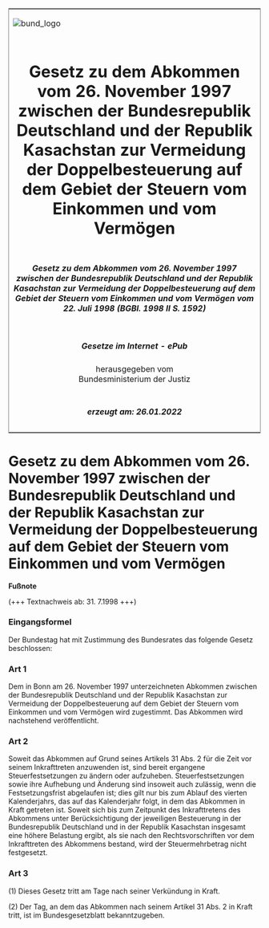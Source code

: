 <span id="DECKBLATT.html"></span>

<table border="0" frame="border" width="100%">

<tr valign="top">

<td align="left">

![bund\_logo](BfJ_2021_Web_de_de.gif)

</td>

<td align="right">

 

</td>

</tr>

<tr align="center" valign="middle">

<td colspan="2">

# Gesetz zu dem Abkommen vom 26. November 1997 zwischen der Bundesrepublik Deutschland und der Republik Kasachstan zur Vermeidung der Doppelbesteuerung auf dem Gebiet der Steuern vom Einkommen und vom Vermögen

</td>

</tr>

<tr align="center" valign="middle">

<td colspan="2">

##### Gesetz zu dem Abkommen vom 26. November 1997 zwischen der Bundesrepublik Deutschland und der Republik Kasachstan zur Vermeidung der Doppelbesteuerung auf dem Gebiet der Steuern vom Einkommen und vom Vermögen vom 22. Juli 1998 (BGBl. 1998 II S. 1592)

</td>

</tr>

<tr align="center" valign="middle">

<td colspan="2">

  
  

##### Gesetze im Internet - ePub  
  
herausgegeben vom  
Bundesministerium der Justiz

</td>

</tr>

<tr align="center" valign="bottom">

<td colspan="2">

  
  

##### erzeugt am: 26.01.2022

</td>

</tr>

</table>

<span id="BJNR159220998.html"></span>

# Gesetz zu dem Abkommen vom 26. November 1997 zwischen der Bundesrepublik Deutschland und der Republik Kasachstan zur Vermeidung der Doppelbesteuerung auf dem Gebiet der Steuern vom Einkommen und vom Vermögen

<div>

  
**Fußnote**

<div class="jnhtml">

<div>

<div class="jurAbsatz">

(+++ Textnachweis ab: 31. 7.1998 +++)

</div>

</div>

</div>

</div>

<span id="BJNR159220998BJNE000100311.html"></span>

### Eingangsformel  

<div>

<div class="jnhtml">

<div>

<div class="jurAbsatz">

Der Bundestag hat mit Zustimmung des Bundesrates das folgende Gesetz
beschlossen:

</div>

</div>

</div>

</div>

<span id="BJNR159220998BJNE000200311.html"></span>

### Art 1  

<div>

<div class="jnhtml">

<div>

<div class="jurAbsatz">

Dem in Bonn am 26. November 1997 unterzeichneten Abkommen zwischen der
Bundesrepublik Deutschland und der Republik Kasachstan zur Vermeidung
der Doppelbesteuerung auf dem Gebiet der Steuern vom Einkommen und vom
Vermögen wird zugestimmt. Das Abkommen wird nachstehend veröffentlicht.

</div>

</div>

</div>

</div>

<span id="BJNR159220998BJNE000300311.html"></span>

### Art 2  

<div>

<div class="jnhtml">

<div>

<div class="jurAbsatz">

Soweit das Abkommen auf Grund seines Artikels 31 Abs. 2 für die Zeit vor
seinem Inkrafttreten anzuwenden ist, sind bereit ergangene
Steuerfestsetzungen zu ändern oder aufzuheben. Steuerfestsetzungen sowie
ihre Aufhebung und Änderung sind insoweit auch zulässig, wenn die
Festsetzungsfrist abgelaufen ist; dies gilt nur bis zum Ablauf des
vierten Kalenderjahrs, das auf das Kalenderjahr folgt, in dem das
Abkommen in Kraft getreten ist. Soweit sich bis zum Zeitpunkt des
Inkrafttretens des Abkommens unter Berücksichtigung der jeweiligen
Besteuerung in der Bundesrepublik Deutschland und in der Republik
Kasachstan insgesamt eine höhere Belastung ergibt, als sie nach den
Rechtsvorschriften vor dem Inkrafttreten des Abkommens bestand, wird der
Steuermehrbetrag nicht festgesetzt.

</div>

</div>

</div>

</div>

<span id="BJNR159220998BJNE000400311.html"></span>

### Art 3  

<div>

<div class="jnhtml">

<div>

<div class="jurAbsatz">

(1) Dieses Gesetz tritt am Tage nach seiner Verkündung in Kraft.

</div>

<div class="jurAbsatz">

(2) Der Tag, an dem das Abkommen nach seinem Artikel 31 Abs. 2 in Kraft
tritt, ist im Bundesgesetzblatt bekanntzugeben.

</div>

</div>

</div>

</div>
